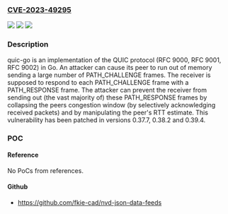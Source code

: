 ### [CVE-2023-49295](https://cve.mitre.org/cgi-bin/cvename.cgi?name=CVE-2023-49295)
![](https://img.shields.io/static/v1?label=Product&message=quic-go&color=blue)
![](https://img.shields.io/static/v1?label=Version&message=%3D%20%3D%200.40.0%20&color=brighgreen)
![](https://img.shields.io/static/v1?label=Vulnerability&message=CWE-400%3A%20Uncontrolled%20Resource%20Consumption&color=brighgreen)

### Description

quic-go is an implementation of the QUIC protocol (RFC 9000, RFC 9001, RFC 9002) in Go. An attacker can cause its peer to run out of memory sending a large number of PATH_CHALLENGE frames. The receiver is supposed to respond to each PATH_CHALLENGE frame with a PATH_RESPONSE frame. The attacker can prevent the receiver from sending out (the vast majority of) these PATH_RESPONSE frames by collapsing the peers congestion window (by selectively acknowledging received packets) and by manipulating the peer's RTT estimate. This vulnerability has been patched in versions 0.37.7, 0.38.2 and 0.39.4.

### POC

#### Reference
No PoCs from references.

#### Github
- https://github.com/fkie-cad/nvd-json-data-feeds

